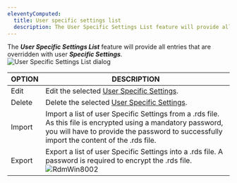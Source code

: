 ```yaml
---
eleventyComputed:
  title: User specific settings list
  description: The User Specific Settings List feature will provide all entries that are overridden with user ***Specific Settings***. 
---
```

The ***User Specific Settings List*** feature will provide all entries that are overridden with user ***Specific Settings***.  
![User Specific Settings List dialog](https://webdevolutions.azureedge.net/docs/en/rdm/windows/RdmWin8001.png) 

| OPTION                      | DESCRIPTION                                                                                     |
|-----------------------------|-------------------------------------------------------------------------------------------------|
| Edit   | Edit the selected [User Specific Settings](/rdm/windows/commands/edit/setting-overrides/specific-settings/).                                                                                                            |
| Delete | Delete the selected [User Specific Settings](/rdm/windows/commands/edit/setting-overrides/specific-settings/).                                                                                                            |
| Import | Import a list of user Specific Settings from a .rds file. As this file is encrypted using a mandatory password, you will have to provide the password to successfully import the content of the .rds file.                                          |
| Export | Export a list of user Specific Settings into a .rds file. A password is required to encrypt the .rds file. ![RdmWin8002](https://webdevolutions.azureedge.net/docs/en/rdm/windows/RdmWin8002.png)                                                       |
